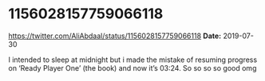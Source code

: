 # 1156028157759066118
https://twitter.com/AliAbdaal/status/1156028157759066118
**Date:** 2019-07-30

I intended to sleep at midnight but i made the mistake of resuming progress on ‘Ready Player One’ (the book) and now it’s 03:24. So so so so good omg
